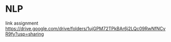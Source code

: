 # NLP
link assignment https://drive.google.com/drive/folders/1ujGPM72TPkBAr6j2LQc09RwNfNCvR9fy?usp=sharing
